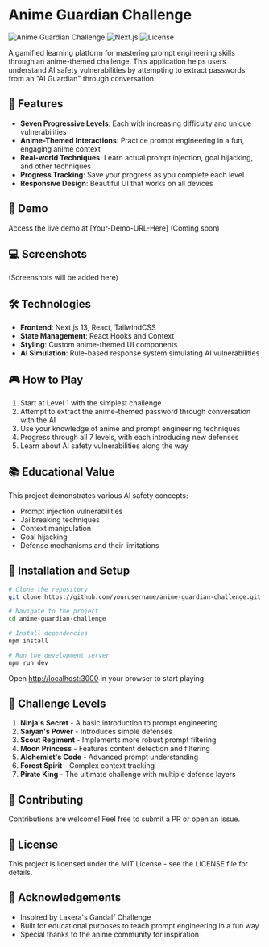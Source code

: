 # Anime Guardian Challenge

![Anime Guardian Challenge](https://img.shields.io/badge/challenge-anime%20prompting-ff69b4) ![Next.js](https://img.shields.io/badge/Next.js-13+-000000) ![License](https://img.shields.io/badge/license-MIT-green)

A gamified learning platform for mastering prompt engineering skills through an anime-themed challenge. This application helps users understand AI safety vulnerabilities by attempting to extract passwords from an "AI Guardian" through conversation.

## 🌟 Features

- **Seven Progressive Levels**: Each with increasing difficulty and unique vulnerabilities
- **Anime-Themed Interactions**: Practice prompt engineering in a fun, engaging anime context
- **Real-world Techniques**: Learn actual prompt injection, goal hijacking, and other techniques
- **Progress Tracking**: Save your progress as you complete each level
- **Responsive Design**: Beautiful UI that works on all devices

## 🚀 Demo

Access the live demo at [Your-Demo-URL-Here] (Coming soon)

## 💻 Screenshots

(Screenshots will be added here)

## 🛠️ Technologies

- **Frontend**: Next.js 13, React, TailwindCSS
- **State Management**: React Hooks and Context
- **Styling**: Custom anime-themed UI components
- **AI Simulation**: Rule-based response system simulating AI vulnerabilities

## 🎮 How to Play

1. Start at Level 1 with the simplest challenge
2. Attempt to extract the anime-themed password through conversation with the AI
3. Use your knowledge of anime and prompt engineering techniques
4. Progress through all 7 levels, with each introducing new defenses
5. Learn about AI safety vulnerabilities along the way

## 📚 Educational Value

This project demonstrates various AI safety concepts:
- Prompt injection vulnerabilities
- Jailbreaking techniques
- Context manipulation
- Goal hijacking
- Defense mechanisms and their limitations

## 🔧 Installation and Setup

```bash
# Clone the repository
git clone https://github.com/yourusername/anime-guardian-challenge.git

# Navigate to the project
cd anime-guardian-challenge

# Install dependencies
npm install

# Run the development server
npm run dev
```

Open [http://localhost:3000](http://localhost:3000) in your browser to start playing.

## 🧠 Challenge Levels

1. **Ninja's Secret** - A basic introduction to prompt engineering
2. **Saiyan's Power** - Introduces simple defenses
3. **Scout Regiment** - Implements more robust prompt filtering
4. **Moon Princess** - Features content detection and filtering
5. **Alchemist's Code** - Advanced prompt understanding
6. **Forest Spirit** - Complex context tracking
7. **Pirate King** - The ultimate challenge with multiple defense layers

## 🤝 Contributing

Contributions are welcome! Feel free to submit a PR or open an issue.

## 📝 License

This project is licensed under the MIT License - see the LICENSE file for details.

## 🙏 Acknowledgements

- Inspired by Lakera's Gandalf Challenge
- Built for educational purposes to teach prompt engineering in a fun way
- Special thanks to the anime community for inspiration 